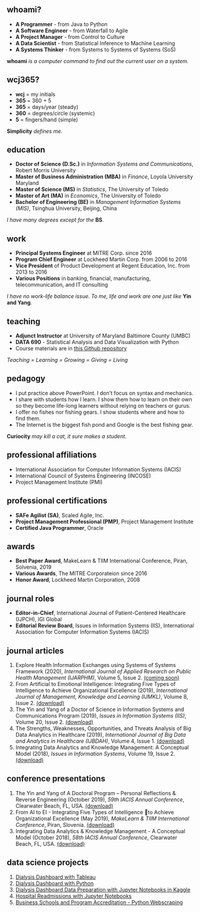 ## whoami?
* **A Programmer** - from Java to Python
* **A Software Engineer** - from Waterfall to Agile
* **A Project Manager** - from Control to Culture
* **A Data Scientist** - from Statistical Inference to Machine Learning
* **A Systems Thinker** - from Systems to Systems of Systems (SoS)

**whoami** *is a computer command to find out the current user on a system.*

## wcj365?
* **wcj** = my initials
* **365** = 360 + 5
* **365** = days/year (steady)
* **360** = degrees/circle (systemic)
* **5** = fingers/hand (simple)

**Simplicity** *defines me.*
## education
* **Doctor of Science (D.Sc.)** in *Information Systems and Communications*, Robert Morris University
* **Master of Business Administration (MBA)** in *Finance*, Loyola University Maryland
* **Master of Science (MS)** in *Statistics*, The University of Toledo
* **Master of Art (MA)** in *Economics*, The University of Toledo
* **Bachelor of Engineering (BE)** in *Management Information Systems (MIS)*, Tsinghua University, Beijing, China

*I have many degrees except for the* **BS**.

## work
* **Principal Systems Engineer** at MITRE Corp. since 2016
* **Program Chief Engineer** at Lockheed Martin Corp. from 2006 to 2016
* **Vice President** of Product Development at Regent Education, Inc. from 2013 to 2016
* **Various Positions** in banking, financial, manufacturing, telecommunication, and IT consulting

*I have no work-life balance issue. To me, life and work are one just like* **Yin and Yang**.

## teaching
* **Adjunct Instructor** at University of Maryland Baltimore County (UMBC)  
* **DATA 690** - Statistical Analysis and Data Visualization with Python
* Course materials are in [this Github repository](https://github.com/wcj365/python-stats-dataviz)

*Teaching = Learning = Growing = Giving = Living*

## pedagogy
- I put practice above PowerPoint. I don't focus on syntax and mechanics.
- I share with students how I learn. I show them how to learn on their own so they become life-long learners without relying on teachers or gurus. 
- I offer no fishes nor fishing gears. I show students where and how to find them.
- The Internet is the biggest fish pond and Google is the best fishing gear. 

**Curiocity** *may kill a cat, it sure makes a student.*

## professional affiliations
*	International Association for Computer Information Systems (IACIS)
*	International Council of Systems Engineering (INCOSE)
*	Project Management Institute (PMI)

## professional certifications
* **SAFe Agilist (SA)**, Scaled Agile, Inc.
* **Project Management Professional (PMP)**, Project Management Institute 
* **Certified Java Programmer**, Oracle 

## awards
* **Best Paper Award**, MakeLearn & TIIM International Conference, Piran, Solvenia, 2019 
* **Various Awards**, The MITRE Corporateion since 2016
* **Honor Award**, Lockheed Martin Corporation, 2008

## journal roles
* **Editor-in-Chief**, International Journal of Patient-Centered Healthcare (IJPCH), IGI Global 
* **Editorial Review Board**, Issues in Information Systems (IIS), International Association for Computer Information Systems (IACIS)

## journal articles
1. Explore Health Information Exchanges using Systems of Systems Framework (2020), *International Journal of Applied Research on Public Health Management (IJARPHM)*, Volume 5, Issue 2. [(coming soon)](https://www.igi-global.com/journal/international-journal-applied-research-public/214902)
2. From Artificial to Emotional Intelligence: Integrating Five Types of Intelligence to Achieve Organizational Excellence (2019), *International Journal of Management, Knowledge and Learning (IJMKL)*, Volume 8, Issue 2. [(download)](http://www.issbs.si/press/ISSN/2232-5697/8_125-144.pdf)
3. The Yin and Yang of a Doctor of Science in Information Systems and Communications Program (2019), *Issues in Information Systems (IIS)*, Volume 20, Issue 2. [(download)](http://www.iacis.org/iis/2019/2_iis_2019_128-139.pdf)
4. The Strengths, Weaknesses, Opportunities, and Threats Analysis of Big Data Analytics in Healthcare (2019), *International Journal of Big Data and Analytics in Healthcare (IJBDAH)*, Volume 4, Issue 1. [(download)](https://github.com/wcj365/wcj365.github.io/blob/master/docs/The-Strengths-Weaknesses-Opportunities-and-Threats-Analysis-of-Big-Data-Analytics-in-Healthcare.pdf)
5. Integrating Data Analytics and Knowledge Management: A Conceptual Model (2018), *Issues in Information Systems*, Volume 19, Issue 2. [(download)](http://www.iacis.org/iis/2018/2_iis_2018_208-216.pdf)

## conference presentations
1. The Yin and Yang of A Doctoral Program – Personal Reflections & Reverse Engineering (October 2019), *59th IACIS Annual Conference*, Clearwater Beach, FL, USA. [(download)](https://github.com/wcj365/wcj365.github.io/blob/master/docs/Yin%20Yang%20Research%20Model%202019%20IACIS.pptx)
2. From AI to EI - Integrating Five Types of Intelligence to Achieve Organizational Excellence (May 2019), *MakeLearn & TIIM International Conference*, Piran, Slovenia. [(download)](https://github.com/wcj365/wcj365.github.io/blob/master/docs/From%20AI%20to%20EI%20Final.pptx)
3. Integrating Data Analytics & Knowledge Management - A Conceptual Model (October 2018), *58th IACIS Annual Conference*, Clearwater Beach, FL, USA. [(download)](https://github.com/wcj365/wcj365.github.io/blob/master/docs/Integrating%20Data%20Analytics%20and%20Knowledge%20Management.pptx)

## data science projects
1. [Dialysis Dashboard with Tableau](https://public.tableau.com/profile/jaywang) 
2. [Dialysis Dashboard with Python](https://github.com/wcj365/dialysis-dashboard)
3. [Dialysis Dashboard Data Preparation with Jupyter Notebooks in Kaggle](https://www.kaggle.com/wcj365/rmudsc)
4. [Hospital Readmissions with Jupyter Notebooks](https://github.com/wcj365/hospital-readmissions)
5. [Business Schools and Program Accreditation - Python Webscraping](https://github.com/wcj365/accreditation)
